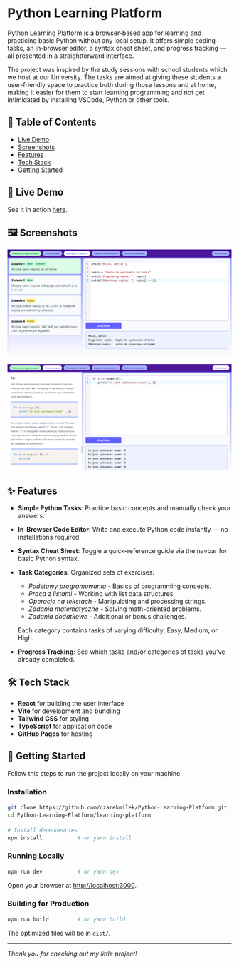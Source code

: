 # Python Learning Platform

Python Learning Platform is a browser-based app for learning and practicing basic Python without any local setup. It offers simple coding tasks, an in-browser editor, a syntax cheat sheet, and progress tracking — all presented in a straightforward interface.

The project was inspired by the study sessions with school students which we host at our University. The tasks are aimed at giving these students a user-friendly space to practice both during those lessons and at home, making it easier for them to start learning programming and not get intimidated by installing VSCode, Python or other tools.

## 🚀 Table of Contents

- [Live Demo](#live-demo)
- [Screenshots](#screenshots)
- [Features](#features)
- [Tech Stack](#tech-stack)
- [Getting Started](#getting-started)

## 🔗 Live Demo

See it in action [here](https://czarekmilek.github.io/Python-Learning-Platform).

## 🖼️ Screenshots
![Tasks view](images/tasks-view.png)

![Script overview](images/script-overview.png)

## ✨ Features

- **Simple Python Tasks**:
  Practice basic concepts and manually check your answers.

- **In-Browser Code Editor**:
  Write and execute Python code instantly — no installations required.

- **Syntax Cheat Sheet**:
  Toggle a quick-reference guide via the navbar for basic Python syntax.

- **Task Categories**:
  Organized sets of exercises:

  - _Podstawy programowania_ - Basics of programming concepts.
  - _Praca z listami_ - Working with list data structures.
  - _Operacje na tekstach_ - Manipulating and processing strings.
  - _Zadania matematyczne_ - Solving math-oriented problems.
  - _Zadania dodatkowe_ - Additional or bonus challenges.

  Each category contains tasks of varying difficulty: Easy, Medium, or High.

- **Progress Tracking**:
  See which tasks and/or categories of tasks you’ve already completed.

## 🛠️ Tech Stack

- **React** for building the user interface
- **Vite** for development and bundling
- **Tailwind CSS** for styling
- **TypeScript** for application code
- **GitHub Pages** for hosting

## 🏁 Getting Started

Follow this steps to run the project locally on your machine.

### Installation

```bash
git clone https://github.com/czarekmilek/Python-Learning-Platform.git
cd Python-Learning-Platform/learning-platform

# Install dependencies
npm install           # or yarn install
```

### Running Locally

```bash
npm run dev           # or yarn dev
```

Open your browser at [http://localhost:3000](http://localhost:3000).

### Building for Production

```bash
npm run build         # or yarn build
```

The optimized files will be in `dist/`.

---

*Thank you for checking out my little project!*
